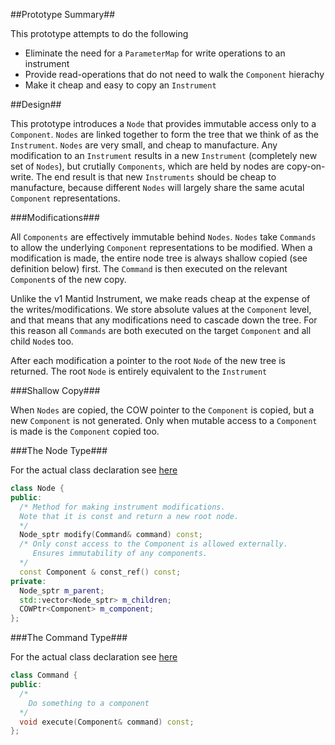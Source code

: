 ##Prototype Summary##

This prototype attempts to do the following
* Eliminate the need for a `ParameterMap` for write operations to an instrument
* Provide read-operations that do not need to walk the `Component` hierachy
* Make it cheap and easy to copy an `Instrument` 

##Design##

This prototype introduces a `Node` that provides immutable access only to a `Component`. `Nodes` are linked together to form the tree that we think of as the `Instrument`.  `Nodes` are very small, and cheap to manufacture. Any modification to an `Instrument` results in a new `Instrument` (completely new set of `Nodes`), but crutially `Components`, which are held by nodes are copy-on-write. The end result is that new `Instruments` should be cheap to manufacture, because different `Nodes` will largely share the same acutal `Component` representations. 

###Modifications###

All `Components` are effectively immutable behind `Nodes`. `Nodes` take `Commands` to allow the underlying `Component` representations to be modified. When a modification is made, the entire node tree is always shallow copied (see definition below) first. The `Command` is then executed on the relevant `Component`s of the new copy. 

Unlike the v1 Mantid Instrument, we make reads cheap at the expense of the writes/modifications. We store absolute values at the `Component` level, and that means that any modifications need to cascade down the tree. For this reason all `Commands` are both executed on the target `Component` and all child `Node`s too.

After each modification a pointer to the root `Node` of the new tree is returned. The root `Node` is entirely equivalent to the `Instrument`

###Shallow Copy###

When `Nodes` are copied, the COW pointer to the `Component` is copied, but a new `Component` is not generated. Only when mutable access to a `Component` is made is the `Component` copied too. 

###The Node Type###

For the actual class declaration see [here](Node.h) 

```cpp
class Node {
public:
  /* Method for making instrument modifications. 
  Note that it is const and return a new root node.
  */
  Node_sptr modify(Command& command) const;
  /* Only const access to the Component is allowed externally.
     Ensures immutability of any components.
  */
  const Component & const_ref() const;
private:
  Node_sptr m_parent;
  std::vector<Node_sptr> m_children;
  COWPtr<Component> m_component;
};
```

###The Command Type###

For the actual class declaration see [here](Command.h) 
```cpp
class Command {
public:
  /* 
    Do something to a component
  */
  void execute(Component& command) const;
};
```

